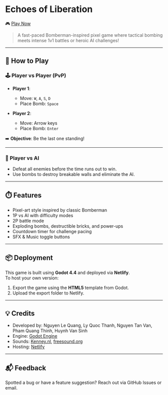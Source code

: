 # Echoes of Liberation

🎮 [Play Now](https://echoesofliberationgame.netlify.app/)

> A fast-paced Bomberman-inspired pixel game where tactical bombing meets intense 1v1 battles or heroic AI challenges!

---

## 📜 How to Play

### 🕹️ Player vs Player (PvP)
- **Player 1**:  
  - Move: `W`, `A`, `S`, `D`  
  - Place Bomb: `Space`

- **Player 2**:  
  - Move: Arrow keys  
  - Place Bomb: `Enter`

➡️ **Objective**: Be the last one standing!

---

### 🤖 Player vs AI
- Defeat all enemies before the time runs out to win.
- Use bombs to destroy breakable walls and eliminate the AI.

---

## ⏱️ Features
- Pixel-art style inspired by classic Bomberman
- 1P vs AI with difficulty modes
- 2P battle mode
- Exploding bombs, destructible bricks, and power-ups
- Countdown timer for challenge pacing
- SFX & Music toggle buttons

---

## 📦 Deployment
This game is built using **Godot 4.4** and deployed via **Netlify**.  
To host your own version:
1. Export the game using the **HTML5** template from Godot.
2. Upload the export folder to Netlify.

---

## 💡 Credits
- Developed by: Nguyen Le Quang, Ly Quoc Thanh, Nguyen Tan Van, Pham Quang Thinh, Huynh Van Sinh
- Engine: [Godot Engine](https://godotengine.org/)
- Sounds: [Kenney.nl](https://kenney.nl/assets), [freesound.org](https://freesound.org)
- Hosting: [Netlify](https://netlify.com)

---

## 📬 Feedback
Spotted a bug or have a feature suggestion? Reach out via GitHub Issues or email.
